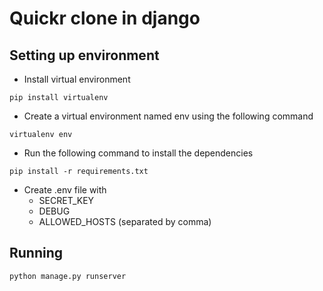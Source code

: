 # Quickr clone in django

## Setting up environment
- Install virtual environment
```
pip install virtualenv
```
- Create a virtual environment named env using the following command
```
virtualenv env
```
- Run the following command to install the dependencies
```
pip install -r requirements.txt
```
- Create .env file with 
    - SECRET_KEY
    - DEBUG
    - ALLOWED_HOSTS (separated by comma)

## Running

```
python manage.py runserver
```

